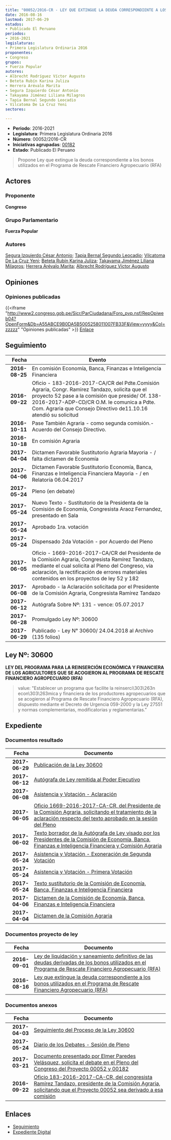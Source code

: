 ```yaml
---
title: "00052/2016-CR - LEY QUE EXTINGUE LA DEUDA CORRESPONDIENTE A LOS BONOS UTILIZADOS EN EL PROGRAMA DE RESCATE FINANCIERO AGROPECUARIO (RFA)"
date: 2016-08-16
lastmod: 2017-06-29
estados:
- Publicado El Peruano
periodos:
- 2016-2021
legislaturas:
- Primera Legislatura Ordinaria 2016
proponentes:
- Congreso
grupos:
- Fuerza Popular
autores:
- Albrecht Rodríguez Víctor Augusto
- Beteta Rubín Karina Juliza
- Herrera Arévalo Marita
- Segura Izquierdo César Antonio
- Takayama Jiménez Liliana Milagros
- Tapia Bernal Segundo Leocadio
- Vilcatoma De La Cruz Yeni
sectores:

---
```

- **Periodo**: 2016-2021
- **Legislatura**: Primera Legislatura Ordinaria 2016
- **Número**: 00052/2016-CR
- **Iniciativas agrupadas**: [00182](../../00100/00182)
- **Estado**: Publicado El Peruano

> Propone Ley que extingue la deuda correspondiente a los bonos utilizados en el Programa de Rescate Financiero Agropecuario (RFA)


## Actores

### Proponente

**Congreso**

### Grupo Parlamentario

**Fuerza Popular**

### Autores

[Segura Izquierdo César Antonio](mailto:mailto:csegura@congreso.gob.pe); [Tapia Bernal Segundo Leocadio](mailto:mailto:stapia@congreso.gob.pe); [Vilcatoma De La Cruz Yeni](mailto:mailto:yvilcatoma@congreso.gob.pe); [Beteta Rubín Karina Juliza](mailto:mailto:kbeteta@congreso.gob.pe); [Takayama Jiménez Liliana Milagros](mailto:mailto:ltakayama@congreso.gob.pe); [Herrera Arévalo Marita](mailto:mailto:mherrera@congreso.gob.pe); [Albrecht Rodríguez Víctor Augusto](mailto:mailto:valbrecht@congreso.gob.pe)

## Opiniones

### Opiniones publicadas

{{<iframe "http://www2.congreso.gob.pe/Sicr/ParCiudadana/Foro_pvp.nsf/RepOpiweb04?OpenForm&Db=A55ABCE9B0DA5B5005258011007FB33F&View=yyyy&Col=zzzzz" "Opiniones publicadas" >}}
[Enlace](http://www2.congreso.gob.pe/Sicr/ParCiudadana/Foro_pvp.nsf/RepOpiweb04?OpenForm&Db=A55ABCE9B0DA5B5005258011007FB33F&View=yyyy&Col=zzzzz)


## Seguimiento

| Fecha | Evento |
|------:|--------|
| **2016-08-25** | En comisión Economía, Banca, Finanzas e Inteligencia Financiera |
| **2016-09-22** | Oficio - 183-2016-2017-CA/CR del Pdte.Comisión Agraria, Congr. Ramirez Tandazo, solicita que el proyecto 52 pase a la comisión que preside/ Of. 138-2016-2017-ADP-CD/CR O.M. le comunica a Pdte. Com. Agraria que Consejo Directivo de11.10.16 atendió su solicitud |
| **2016-10-11** | Pase También Agraria - como segunda comisión.- Acuerdo del Consejo Directivo. |
| **2016-10-18** | En comisión Agraria |
| **2017-04-04** | Dictamen Favorable Sustitutorio Agraria Mayoria - / falta dictamen de Economía |
| **2017-04-06** | Dictamen Favorable Sustitutorio Economía, Banca, Finanzas e Inteligencia Financiera Mayoria - / en Relatoría 06.04.2017 |
| **2017-05-24** | Pleno (en debate) |
| **2017-05-24** | Nuevo Texto - Sustitutorio de la Presidenta de la Comisión de Economía, Congresista Araoz Fernandez, presentado en Sala |
| **2017-05-24** | Aprobado 1ra. votación |
| **2017-05-24** | Dispensado 2da Votación - por Acuerdo del Pleno |
| **2017-06-05** | Oficio - 1669-2016-2017-CA/CR del Presidente de la Comisión Agraria, Congresista Ramírez Tandazo, mediante el cual solicita al Pleno del Congreso, vía aclaración, la rectificación de errores materiales contenidos en los proyectos de ley 52 y 182 |
| **2017-06-08** | Aprobado - la Aclaración solicitada por el Presidente de la Comisión Agraria, Congresista Ramírez Tandazo |
| **2017-06-12** | Autógrafa Sobre Nº: 131 - vence: 05.07.2017 |
| **2017-06-28** | Promulgado Ley Nº: 30600 |
| **2017-06-29** | Publicado - Ley N° 30600/ 24.04.2018 al Archivo (135 folios) |

## Ley Nº: 30600

**LEY DEL PROGRAMA PARA LA REINSERCIÓN ECONÓMICA Y FINANCIERA DE LOS AGRICULTORES QUE SE ACOGIERON AL PROGRAMA DE RESCATE FINANCIERO AGROPECUARIO (RFA)**

> value: "Establecer un programa que facilite la reinserci\303\263n econ\303\263mica y financiera de los productores agropecuarios que se acogieron al Programa de Rescate Financiero Agropecuario (RFA), dispuesto mediante el Decreto de Urgencia 059-2000 y la Ley 27551 y normas complementarias, modificatorias y reglamentarias."


## Expediente

### Documentos resultado

| Fecha | Documento |
|------:|-----------|
| **2017-06-29** | [Publicación de la Ley 30600](http://www.leyes.congreso.gob.pe/Documentos/2016_2021/ADLP/Normas_Legales/30600-LEY.pdf) |
| **2017-06-12** | [Autógrafa de Ley remitida al Poder Ejecutivo](http://www.leyes.congreso.gob.pe/Documentos/2016_2021/ADLP/Texto_Aprobado/AU0005220170612.pdf) |
| **2017-06-08** | [Asistencia y Votación - Aclaración](http://www.leyes.congreso.gob.pe/Documentos/2016_2021/Asistencia_y_Votacion/Proyectos_de_Ley/AV0005220170608.pdf) |
| **2017-06-05** | [Oficio 1669-2016-2017-CA-CR, del Presidente de la Comisión Agraria, solicitando el tratamiento de la aclaración respecto del texto aprobado en la sesión del Pleno](http://www.leyes.congreso.gob.pe/Documentos/2016_2021/Oficios/Comisiones_Ordinarias/OFICIO-1669-2016-2017-CA-CR.pdf) |
| **2017-06-02** | [Texto borrador de la Autógrafa de Ley visado por los Presidentes de la Comisión de Economía, Banca, Finanzas e Inteligencia Financiera y Comisión Agraria](http://www.leyes.congreso.gob.pe/Documentos/2016_2021/Texto_Borrador_de_Autografa/BAU0005220170602.pdf) |
| **2017-05-24** | [Asistencia y Votación - Exoneración de Segunda Votación](http://www.leyes.congreso.gob.pe/Documentos/2016_2021/Asistencia_y_Votacion/Proyectos_de_Ley/Exoneracion_de_Segunda_Votacion/ESV0005220170524.pdf) |
| **2017-05-24** | [Asistencia y Votación - Primera Votación](http://www.leyes.congreso.gob.pe/Documentos/2016_2021/Asistencia_y_Votacion/Proyectos_de_Ley/AV0005220170524.pdf) |
| **2017-05-24** | [Texto sustitutorio de la Comisión de Economía, Banca, Finanzas e Inteligencia Financiera](http://www.leyes.congreso.gob.pe/Documentos/2016_2021/Texto_Sustitutorio/Proyectos_de_Ley/TS0005220170524.pdf) |
| **2017-04-06** | [Dictamen de la Comisión de Economía, Banca, Finanzas e Inteligencia Financiera](http://www.leyes.congreso.gob.pe/Documentos/2016_2021/Dictamenes/Proyectos_de_Ley/00052DC09MAY20170406.PDF) |
| **2017-04-04** | [Dictamen de la Comisión Agraria](http://www.leyes.congreso.gob.pe/Documentos/2016_2021/Dictamenes/Proyectos_de_Ley/00052DC01MAY20170404..pdf) |

### Documentos proyecto de ley

| Fecha | Documento |
|------:|-----------|
| **2016-09-01** | [Ley de liquidación y saneamiento definitivo de las deudas derivadas de los bonos utilizados en el Programa de Rescate Financiero Agropecuario (RFA)](http://www.leyes.congreso.gob.pe/Documentos/2016_2021/Proyectos_de_Ley_y_de_Resoluciones_Legislativas/PL0018220160901..pdf) |
| **2016-08-16** | [Ley que extingue la deuda correspondiente a los bonos utilizados en el Programa de Rescate Financiero Agropecuario (RFA)](http://www.leyes.congreso.gob.pe/Documentos/2016_2021/Proyectos_de_Ley_y_de_Resoluciones_Legislativas/PL00052_20160816.pdf) |

### Documentos anexos

| Fecha | Documento |
|------:|-----------|
| **2017-04-03** | [Seguimiento del Proceso de la Ley 30600](http://www.leyes.congreso.gob.pe/Documentos/2016_2021/Seguimiento_de_Proyectos_de_Ley/00052PL20180403.pdf) |
| **2017-05-24** | [Diario de los Debates - Sesión de Pleno](http://www.leyes.congreso.gob.pe/Documentos/2016_2021/ADLP/Diario_Debates/30600_DD.pdf) |
| **2017-03-21** | [Documento presentado por Elmer Paredes Velásquez, solicita el debate en el Pleno del Congreso del Proyecto 00052 y 00182](http://www.leyes.congreso.gob.pe/Documentos/2016_2021/Oficios/Otras_Instituciones/ELMER-PAREDES-VELASUQEZ.pdf) |
| **2016-09-22** | [Oficio 183-2016-2017-CA-CR, del congresista Ramírez Tandazo, presidente de la Comisión Agraria, solicitando que el Proyecto 00052 sea derivado a esa comisión](http://www.leyes.congreso.gob.pe/Documentos/2016_2021/Oficios/Comisiones_Ordinarias/OFICIO-183-2016-2017-CA-CR...pdf) |

## Enlaces

- [Seguimiento](http://www2.congreso.gob.pe/Sicr/TraDocEstProc/CLProLey2016.nsf/f7fff46988ca05b1052578e100829cc7/7c9a1eab1ab23e78052580110079f7c8?OpenDocument)
- [Expediente Digital](http://www2.congreso.gob.pe/Sicr/TraDocEstProc/Expvirt_2011.nsf/visbusqptramdoc1621/00052?opendocument)

